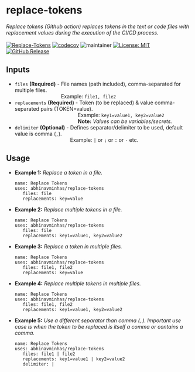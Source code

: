 # replace-tokens
*Replace tokens (Github action) replaces tokens in the text or code files with replacement values during the execution of the CI/CD process.* </br></br>
[![Replace-Tokens](https://github.com/abhinavminhas/replace-tokens/actions/workflows/ci.yml/badge.svg)](https://github.com/abhinavminhas/replace-tokens/actions/workflows/ci.yml)
[![codecov](https://codecov.io/github/abhinavminhas/replace-tokens/branch/main/graph/badge.svg?token=VP3CAOQCVB)](https://codecov.io/github/abhinavminhas/replace-tokens)
![maintainer](https://img.shields.io/badge/Creator/Maintainer-abhinavminhas-e65c00)
[![License: MIT](https://img.shields.io/badge/License-MIT-blue.svg)](https://opensource.org/licenses/MIT)
[![GitHub Release](https://img.shields.io/github/v/release/abhinavminhas/replace-tokens?label=Github%20Release)](https://github.com/abhinavminhas/replace-tokens/releases)

## Inputs

- `files` **(Required)** - File names (path included), comma-separated for multiple files.  
   &emsp;&emsp;&emsp;&emsp;&emsp;&emsp;&emsp;&emsp;&ensp;&ensp;Example: ``` file1, file2 ```
- `replacements` **(Required)** - Token (to be replaced) & value comma-separated pairs (TOKEN=value).  
   &emsp;&emsp;&emsp;&emsp;&emsp;&emsp;&emsp;&emsp;&emsp;&emsp;&emsp;&emsp;&nbsp;Example: ``` key1=value1, key2=value2 ```  
   &emsp;&emsp;&emsp;&emsp;&emsp;&emsp;&emsp;&emsp;&emsp;&emsp;&emsp;&emsp;&nbsp;**Note:** _Values can be variables/secrets._
- `delimiter` **(Optional)** - Defines separator/delimiter to be used, default value is comma (``` , ```).  
   &emsp;&emsp;&emsp;&emsp;&emsp;&emsp;&emsp;&emsp;&emsp;&emsp;&ensp;&nbsp;Example: ``` | ``` or ``` ; ``` or ``` : ``` or ``` - ``` etc.

## Usage

- **Example 1:** _Replace a token in a file._
  ```
  name: Replace Tokens
  uses: abhinavminhas/replace-tokens
     files: file
     replacements: key=value
  ```

- **Example 2:** _Replace multiple tokens in a file._
  ```
  name: Replace Tokens
  uses: abhinavminhas/replace-tokens
     files: file
     replacements: key1=value1, key2=value2
  ```

- **Example 3:** _Replace a token in multiple files._
  ```
  name: Replace Tokens
  uses: abhinavminhas/replace-tokens
     files: file1, file2
     replacements: key=value
  ```

- **Example 4:** _Replace multiple tokens in multiple files._
  ```
  name: Replace Tokens
  uses: abhinavminhas/replace-tokens
     files: file1, file2
     replacements: key1=value1, key2=value2
  ```

- **Example 5:** _Use a different separator than comma (``` , ```). Important use case is when the token to be replaced is itself a comma or contains a comma._
  ```
  name: Replace Tokens
  uses: abhinavminhas/replace-tokens
     files: file1 | file2
     replacements: key1=value1 | key2=value2
     delimiter: |
  ```